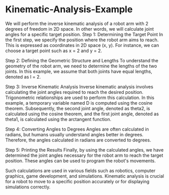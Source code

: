 # Kinematic-Analysis-Example
We will perform the inverse kinematic analysis of a robot arm with 2 degrees of freedom in 2D space. In other words, we will calculate joint angles for a specific target position.
Step 1: Determining the Target Point
In the first step, we specify the position where the robot arm aims to reach. This is expressed as coordinates in 2D space (x, y). For instance, we can choose a target point such as x = 2 and y = 2.

Step 2: Defining the Geometric Structure and Lengths
To understand the geometry of the robot arm, we need to determine the lengths of the two joints. In this example, we assume that both joints have equal lengths, denoted as l = 2.

Step 3: Inverse Kinematic Analysis
Inverse kinematic analysis involves calculating the joint angles required to reach the desired position. Trigonometric relationships are used to perform this calculation. In this example, a temporary variable named D is computed using the cosine theorem. Subsequently, the second joint angle, denoted as theta2, is calculated using the cosine theorem, and the first joint angle, denoted as theta1, is calculated using the arctangent function.

Step 4: Converting Angles to Degrees
Angles are often calculated in radians, but humans usually understand angles better in degrees. Therefore, the angles calculated in radians are converted to degrees.

Step 5: Printing the Results
Finally, by using the calculated angles, we have determined the joint angles necessary for the robot arm to reach the target position. These angles can be used to program the robot's movements.

Such calculations are used in various fields such as robotics, computer graphics, game development, and simulations. Kinematic analysis is crucial for a robot to move to a specific position accurately or for displaying simulations correctly.
